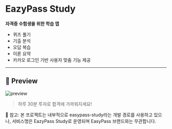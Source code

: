 # EazyPass Study

**자격증 수험생을 위한 학습 앱**

- 퀴즈 풀기
- 기출 분석
- 오답 복습
- 이론 요약
- 카카오 로그인 기반 사용자 맞춤 기능 제공

---

## 👀 Preview

![preview](./assets/preview.gif)

> 하루 30분 투자로 합격에 가까워지세요!

📌 참고: 본 프로젝트는 내부적으로 easypass-study라는 개발 경로를 사용하고 있으나,
서비스명은 EazyPass Study로 운영되며 EasyPass 브랜드와는 무관합니다.
